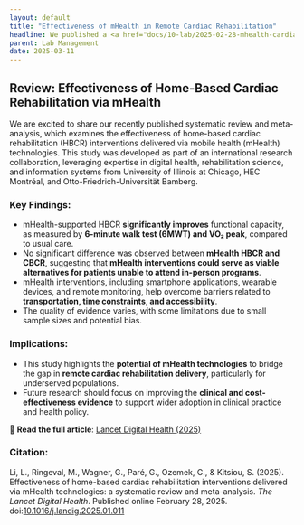 ```yaml
---
layout: default
title: "Effectiveness of mHealth in Remote Cardiac Rehabilitation"
headline: We published a <a href="docs/10-lab/2025-02-28-mhealth-cardiac-rehabilitation.html">meta-analysis on the effectiveness of home-based cardiac rehabilitation via mHealth</a>
parent: Lab Management
date: 2025-03-11
---
```


## Review: Effectiveness of Home-Based Cardiac Rehabilitation via mHealth

We are excited to share our recently published systematic review and meta-analysis, which examines the effectiveness of home-based cardiac rehabilitation (HBCR) interventions delivered via mobile health (mHealth) technologies. This study was developed as part of an international research collaboration, leveraging expertise in digital health, rehabilitation science, and information systems from University of Illinois at Chicago, HEC Montréal, and Otto-Friedrich-Universität Bamberg.

### Key Findings:
- mHealth-supported HBCR **significantly improves** functional capacity, as measured by **6-minute walk test (6MWT) and VO₂ peak**, compared to usual care.
- No significant difference was observed between **mHealth HBCR and CBCR**, suggesting that **mHealth interventions could serve as viable alternatives for patients unable to attend in-person programs**.
- mHealth interventions, including smartphone applications, wearable devices, and remote monitoring, help overcome barriers related to **transportation, time constraints, and accessibility**.
- The quality of evidence varies, with some limitations due to small sample sizes and potential bias.

### Implications:
- This study highlights the **potential of mHealth technologies** to bridge the gap in **remote cardiac rehabilitation delivery**, particularly for underserved populations.
- Future research should focus on improving the **clinical and cost-effectiveness evidence** to support wider adoption in clinical practice and health policy.

📖 **Read the full article**: [Lancet Digital Health (2025)](https://doi.org/10.1016/j.landig.2025.01.011)

### Citation:
<div class="references">
    <p>Li, L., Ringeval, M., Wagner, G., Paré, G., Ozemek, C., & Kitsiou, S. (2025). Effectiveness of home-based cardiac rehabilitation interventions delivered via mHealth technologies: a systematic review and meta-analysis. <em>The Lancet Digital Health</em>. Published online February 28, 2025. doi:<a href="https://doi.org/10.1016/j.landig.2025.01.011" target="_blank">10.1016/j.landig.2025.01.011</a></p>
</div>

